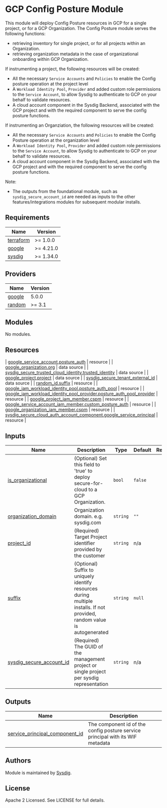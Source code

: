 # GCP Config Posture Module

This module will deploy Config Posture resources in GCP for a single project, or for a GCP Organization.
The Config Posture module serves the following functions:
- retrieving inventory for single project, or for all projects within an Organization.
- retrieving organization metadata in the case of organizational onboarding within GCP Organization.

If instrumenting a project, the following resources will be created:
- All the necessary `Service Accounts` and `Policies` to enable the Config posture operation at the project level
- A `Workload Identity Pool`, `Provider` and added custom role permissions to the `Service Account`, to allow Sysdig to authenticate to GCP on your behalf to validate resources.
- A cloud account component in the Sysdig Backend, associated with the GCP project and with the required component to serve the config posture functions.

If instrumenting an Organziation, the following resources will be created:
- All the necessary `Service Accounts` and `Policies` to enable the Config Posture operation at the organization level
- A `Workload Identity Pool`, `Provider` and added custom role permissions to the `Service Account`, to allow Sysdig to authenticate to GCP on your behalf to validate resources.
- A cloud account component in the Sysdig Backend, associated with the GCP project and with the required component to serve the config posture functions.

Note:
- The outputs from the foundational module, such as `sysdig_secure_account_id` are needed as inputs to the other features/integrations modules for subsequent modular installs.

<!-- BEGINNING OF PRE-COMMIT-TERRAFORM DOCS HOOK -->
## Requirements

| Name | Version   |
|------|-----------|
| <a name="requirement_terraform"></a> [terraform](#requirement\_terraform) | >= 1.0.0  |
| <a name="requirement_google"></a> [google](#requirement\_google) | >= 4.21.0 |
| <a name="requirement_sysdig"></a> [sysdig](#requirement\_sysdig) | >= 1.34.0 |

## Providers

| Name | Version |
|------|---------|
| <a name="provider_google"></a> [google](#provider\_google) | 5.0.0 |
| <a name="provider_random"></a> [random](#provider\_random) | >= 3.1 |

## Modules

No modules.

## Resources

| [google_service_account.posture_auth](https://registry.terraform.io/providers/hashicorp/google/latest/docs/resources/service_account) | resource |
| [google_organization.org](https://registry.terraform.io/providers/hashicorp/google/latest/docs/data-sources/organization) | data source |
| [sysdig_secure_trusted_cloud_identity.trusted_identity](https://registry.terraform.io/providers/sysdiglabs/sysdig/latest/docs/data-sources/secure_trusted_cloud_identity) | data source |
| [google_project.project](https://registry.terraform.io/providers/hashicorp/google/latest/docs/data-sources/project) | data source |
| [sysdig_secure_tenant_external_id](https://registry.terraform.io/providers/sysdiglabs/sysdig/latest/docs/data-sources/secure_tenant_external_id) | data source |
| [random_id.suffix](https://registry.terraform.io/providers/hashicorp/random/latest/docs/resources/id) | resource |
| [google_iam_workload_identity_pool.posture_auth_pool](https://registry.terraform.io/providers/hashicorp/google/latest/docs/resources/iam_workload_identity_pool) | resource |
| [google_iam_workload_identity_pool_provider.posture_auth_pool_provider](https://registry.terraform.io/providers/hashicorp/google/latest/docs/resources/iam_workload_identity_pool_provider) | resource |
| [google_project_iam_member.cspm](https://registry.terraform.io/providers/hashicorp/google/latest/docs/resources/google_project_iam#google_project_iam_member) | resource |
| [google_service_account_iam_member.custom_posture_auth](https://registry.terraform.io/providers/hashicorp/google/latest/docs/resources/google_service_account_iam#google_service_account_iam_member) | resource |
| [google_organization_iam_member.cspm](https://registry.terraform.io/providers/hashicorp/google/latest/docs/resources/google_organization_iam#google_organization_iam_member) | resource |
| [sysdig_secure_cloud_auth_account_component.google_service_principal](https://registry.terraform.io/providers/sysdiglabs/sysdig/latest/docs/resources/secure_cloud_auth_account_component) | resource |

## Inputs

| Name                                                                                                             | Description                                                                                                               | Type | Default                                       | Required |
|------------------------------------------------------------------------------------------------------------------|---------------------------------------------------------------------------------------------------------------------------|------|-----------------------------------------------|:--------:|
| <a name="input_is_organizational"></a> [is\_organizational](#input\_is\_organizational)                          | (Optional) Set this field to 'true' to deploy secure-for-cloud to a GCP Organization.                                     | `bool` | `false`                                       |    no    |
| <a name="input_organization_domain"></a> [organization\_domain](#input\_organization\_domain)                    | Organization domain. e.g. sysdig.com                                                                                      | `string` | `""`                                          |    no    |
| <a name="input_project_id"></a> [project\_id](#input\_project\_id)                                               | (Required) Target Project identifier provided by the customer                                                             | `string` | n/a                                           |   yes    |
| <a name="input_suffix"></a> [suffix](#input\_suffix)                                                             | (Optional) Suffix to uniquely identify resources during multiple installs. If not provided, random value is autogenerated | `string` | `null`                                        |    no    |
| <a name="input_sysdig_secure_account_id"></a> [sysdig\_secure\_account\_id](#input\_sysdig\_secure\_account\_id) | (Required) The GUID of the management project or single project per sysdig representation                                 | `string` | n/a                                           |   yes    |

## Outputs

| Name                                                                                                                                 | Description                                                                    |
|--------------------------------------------------------------------------------------------------------------------------------------|--------------------------------------------------------------------------------|
| <a name="output_service_principal_component_id"></a> [service\_principal\_component\_id](#output\_service\_principal\_component\_id) | The component id of the config posture service principal with its WIF metadata |
<!-- END OF PRE-COMMIT-TERRAFORM DOCS HOOK -->

## Authors

Module is maintained by [Sysdig](https://sysdig.com).

## License

Apache 2 Licensed. See LICENSE for full details.